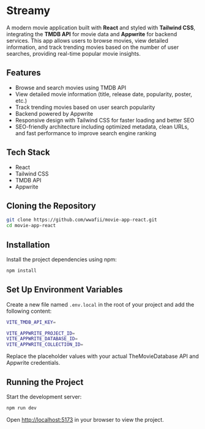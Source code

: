 # Streamy

A modern movie application built with **React** and styled with **Tailwind CSS**, integrating the **TMDB API** for movie data and **Appwrite** for backend services. This app allows users to browse movies, view detailed information, and track trending movies based on the number of user searches, providing real-time popular movie insights.

## Features

- Browse and search movies using TMDB API
- View detailed movie information (title, release date, popularity, poster, etc.)
- Track trending movies based on user search popularity
- Backend powered by Appwrite
- Responsive design with Tailwind CSS for faster loading and better SEO
- SEO-friendly architecture including optimized metadata, clean URLs, and fast performance to improve search engine ranking

## Tech Stack

- React
- Tailwind CSS
- TMDB API
- Appwrite

## Cloning the Repository

```sh
git clone https://github.com/wwafii/movie-app-react.git
cd movie-app-react
```



## Installation

Install the project dependencies using npm:

```sh
npm install
```


## Set Up Environment Variables

Create a new file named `.env.local` in the root of your project and add the following content:
```sh
VITE_TMDB_API_KEY=

VITE_APPWRITE_PROJECT_ID=
VITE_APPWRITE_DATABASE_ID=
VITE_APPWRITE_COLLECTION_ID=
```


Replace the placeholder values with your actual TheMovieDatabase API and Appwrite credentials.

## Running the Project

Start the development server:
```sh
npm run dev
```

Open [http://localhost:5173](http://localhost:5173) in your browser to view the project.